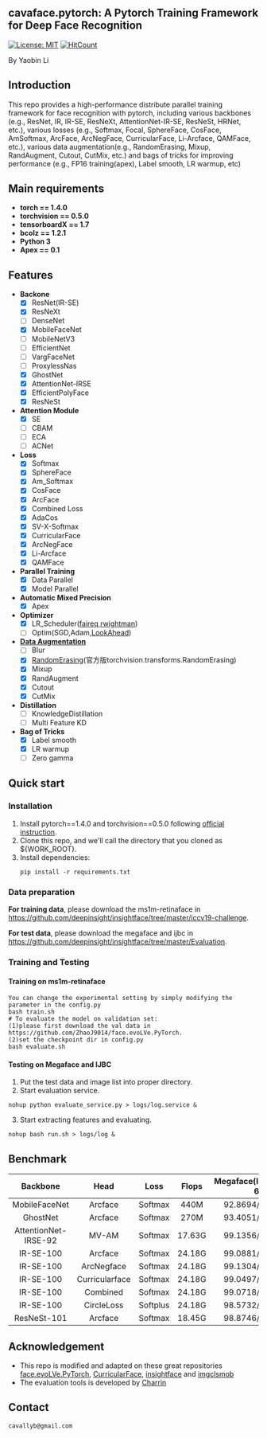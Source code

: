 ## cavaface.pytorch: A Pytorch Training Framework for Deep Face Recognition
[![License: MIT](https://img.shields.io/badge/License-MIT-yellow.svg)](LICENSE)
[![HitCount](http://hits.dwyl.com/cavalleria/cavafacepytorch.svg)](http://hits.dwyl.com/cavalleria/cavafacepytorch)

By Yaobin Li

## Introduction
This repo provides a high-performance distribute parallel training framework for face recognition with pytorch, including various backbones (e.g., ResNet, IR, IR-SE, ResNeXt, AttentionNet-IR-SE, ResNeSt, HRNet, etc.), various losses (e.g., Softmax, Focal, SphereFace, CosFace, AmSoftmax, ArcFace, ArcNegFace, CurricularFace, Li-Arcface, QAMFace, etc.), various data augmentation(e.g., RandomErasing, Mixup, RandAugment, Cutout, CutMix, etc.) and bags of tricks for improving performance (e.g., FP16 training(apex), Label smooth, LR warmup, etc)
## Main requirements

  * **torch == 1.4.0**
  * **torchvision == 0.5.0**
  * **tensorboardX == 1.7**
  * **bcolz == 1.2.1**
  * **Python 3**
  * **Apex == 0.1**

## Features
  * **Backone**
    * [x] ResNet(IR-SE)
    * [x] ResNeXt
    * [ ] DenseNet
    * [x] MobileFaceNet
    * [ ] MobileNetV3
    * [ ] EfficientNet
    * [ ] VargFaceNet
    * [ ] ProxylessNas
    * [x] GhostNet
    * [x] AttentionNet-IRSE
    * [x] EfficientPolyFace
    * [x] ResNeSt
  * **Attention Module**
    * [x] SE
    * [ ] CBAM
    * [ ] ECA
    * [ ] ACNet
  * **Loss**
    * [x] Softmax
    * [x] SphereFace
    * [x] Am_Softmax
    * [x] CosFace
    * [x] ArcFace
    * [x] Combined Loss
    * [x] AdaCos
    * [x] SV-X-Softmax
    * [x] CurricularFace
    * [x] ArcNegFace
    * [x] Li-Arcface
    * [x] QAMFace
  * **Parallel Training**
    * [x] Data Parallel
    * [x] Model Parallel
  * **Automatic Mixed Precision**
    * [x] Apex
  * **Optimizer**
    * [x] LR_Scheduler([faireq](https://github.com/pytorch/fairseq/tree/master/fairseq/optim/lr_scheduler),[rwightman](https://github.com/rwightman/pytorch-image-models/tree/master/timm/scheduler))
    * [ ] Optim(SGD,Adam,[LookAhead](https://github.com/lonePatient/lookahead_pytorch))
  * **[Data Augmentation](https://github.com/albumentations-team/albumentations)**
    * [ ] Blur
    * [x] [RandomErasing](https://github.com/zhunzhong07/Random-Erasing/blob/master/transforms.py)(官方版torchvision.transforms.RandomErasing)
    * [x] Mixup
    * [x] RandAugment
    * [x] Cutout
    * [x] CutMix
  * **Distillation**
    * [ ] KnowledgeDistillation
    * [ ] Multi Feature KD
  * **Bag of Tricks**
    * [x] Label smooth
    * [x] LR warmup
    * [ ] Zero gamma

## Quick start
### Installation
1. Install pytorch==1.4.0 and torchvision==0.5.0 following [official instruction](https://pytorch.org/).
2. Clone this repo, and we'll call the directory that you cloned as ${WORK_ROOT}.
3. Install dependencies:
   ```
   pip install -r requirements.txt
   ```

### Data preparation
**For training data**, please download the ms1m-retinaface in https://github.com/deepinsight/insightface/tree/master/iccv19-challenge.

**For test data**, please download the megaface and ijbc in https://github.com/deepinsight/insightface/tree/master/Evaluation.

### Training and Testing

#### Training on ms1m-retinaface
```
You can change the experimental setting by simply modifying the parameter in the config.py
bash train.sh
# To evaluate the model on validation set:
(1)please first download the val data in https://github.com/ZhaoJ9014/face.evoLVe.PyTorch.
(2)set the checkpoint dir in config.py
bash evaluate.sh
```
#### Testing on Megaface and IJBC
1. Put the test data and image list into proper directory.
2. Start evaluation service.
```
nohup python evaluate_service.py > logs/log.service &
```
3. Start extracting features and evaluating.
```
nohup bash run.sh > logs/log &
```





## Benchmark
| Backbone | Head | Loss | Flops | Megaface(Id/ver@1e-6) | IJBC(tar@far=1e-4) |
| :----: | :----: | :----:| :----: | :----: | :----: |
| MobileFaceNet | Arcface | Softmax | 440M | 92.8694/93.6329 | 92.80 |
| GhostNet | Arcface | Softmax | 270M | 93.4051/94.0143 | 93.52 |
| AttentionNet-IRSE-92 | MV-AM | Softmax | 17.63G | 99.1356/99.3999 | 96.56 |
| IR-SE-100 | Arcface | Softmax | 24.18G | 99.0881/99.4259 | 96.69 |
| IR-SE-100 | ArcNegface | Softmax | 24.18G | 99.1304/98.7099 | 96.81 |
| IR-SE-100 | Curricularface | Softmax| 24.18G | 99.0497/98.6162 | 97.00 |
| IR-SE-100 | Combined | Softmax| 24.18G | 99.0718/99.4493 | 96.83 |
| IR-SE-100 | CircleLoss | Softplus| 24.18G | 98.5732/98.4834 | 96.52 |
| ResNeSt-101 | Arcface | Softmax| 18.45G | 98.8746/98.5615 | 96.63 |






## Acknowledgement

* This repo is modified and adapted on these great repositories [face.evoLVe.PyTorch](https://github.com/ZhaoJ9014/face.evoLVe.PyTorch), [CurricularFace](https://github.com/HuangYG123/CurricularFace), [insightface](https://github.com/deepinsight/insightface) and [imgclsmob](https://github.com/osmr/imgclsmob/)
* The evaluation tools is developed by [Charrin](https://github.com/Charrin)

## Contact

```
cavallyb@gmail.com
```


